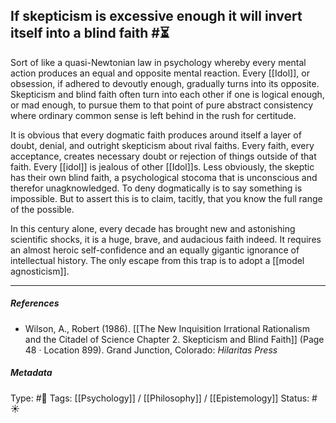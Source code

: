 ## If skepticism is excessive enough it will invert itself into a blind faith  #⏳ 

Sort of like a quasi-Newtonian law in psychology whereby every mental action produces an equal and opposite mental reaction. Every [[Idol]], or obsession, if adhered to devoutly enough, gradually turns into its opposite. Skepticism and blind faith often turn into each other if one is logical enough, or mad enough, to pursue them to that point of pure abstract consistency where ordinary common sense is left behind in the rush for certitude. 

It is obvious that every dogmatic faith produces around itself a layer of doubt, denial, and outright skepticism about rival faiths. Every faith, every acceptance, creates necessary doubt or rejection of things outside of that faith. Every [[idol]] is jealous of other [[Idol]]s. Less obviously, the skeptic has their own blind faith, a psychological stocoma that is unconscious and therefor unagknowledged. To deny dogmatically is to say something is impossible. But to assert this is to claim, tacitly, that you know the full range of the possible. 

In this century alone, every decade has brought new and astonishing scientific shocks, it is a huge, brave, and audacious faith indeed. It requires an almost heroic self-confidence and an equally gigantic ignorance of intellectual history. The only escape from this trap is to adopt a [[model agnosticism]]. 

___

##### References

- Wilson, A., Robert (1986). [[The New Inquisition Irrational Rationalism and the Citadel of Science Chapter 2. Skepticism and Blind Faith]] (Page 48 · Location 899). Grand Junction, Colorado: _Hilaritas Press_

##### Metadata

Type: #🔴 
Tags: [[Psychology]] / [[Philosophy]] / [[Epistemology]]
Status: #☀️ 